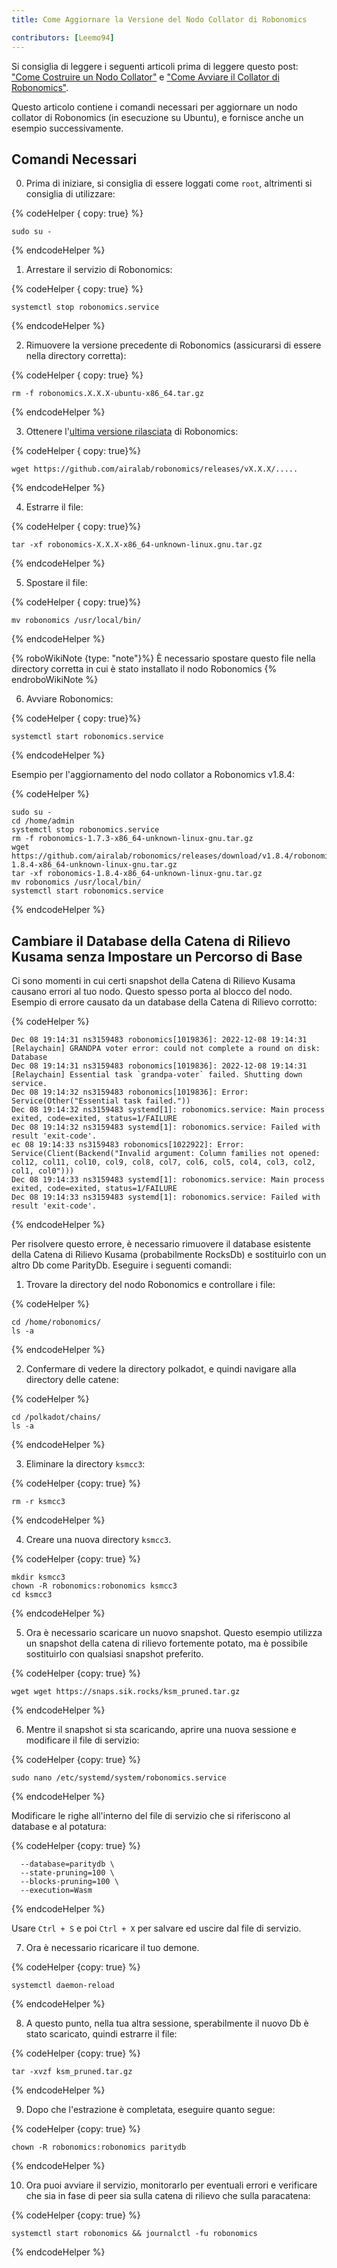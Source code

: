 ```yaml
---
title: Come Aggiornare la Versione del Nodo Collator di Robonomics

contributors: [Leemo94]
---
```


Si consiglia di leggere i seguenti articoli prima di leggere questo post: ["Come Costruire un Nodo Collator"](/docs/how-to-build-collator-node) e ["Come Avviare il Collator di Robonomics"](/docs/how-to-launch-the-robonomics-collator).

Questo articolo contiene i comandi necessari per aggiornare un nodo collator di Robonomics (in esecuzione su Ubuntu), e fornisce anche un esempio successivamente.

## **Comandi Necessari**

0. Prima di iniziare, si consiglia di essere loggati come `root`, altrimenti si consiglia di utilizzare:


{% codeHelper { copy: true} %}

```shell
sudo su -
```

{% endcodeHelper %}

1. Arrestare il servizio di Robonomics:

{% codeHelper { copy: true} %}

```shell
systemctl stop robonomics.service
```

{% endcodeHelper %}


2. Rimuovere la versione precedente di Robonomics (assicurarsi di essere nella directory corretta):

{% codeHelper { copy: true} %}

```shell
rm -f robonomics.X.X.X-ubuntu-x86_64.tar.gz
```

{% endcodeHelper %}

3. Ottenere l'[ultima versione rilasciata](https://github.com/airalab/robonomics/releases) di Robonomics:


{% codeHelper { copy: true}%}

```shell
wget https://github.com/airalab/robonomics/releases/vX.X.X/.....
```

{% endcodeHelper %}


4. Estrarre il file:

{% codeHelper { copy: true}%}

```shell
tar -xf robonomics-X.X.X-x86_64-unknown-linux.gnu.tar.gz
```

{% endcodeHelper %}


5. Spostare il file:

{% codeHelper { copy: true}%}

```shell
mv robonomics /usr/local/bin/
```

{% endcodeHelper %}

{% roboWikiNote {type: "note"}%} È necessario spostare questo file nella directory corretta in cui è stato installato il nodo Robonomics {% endroboWikiNote %}

6. Avviare Robonomics:

{% codeHelper { copy: true}%}

```shell
systemctl start robonomics.service
```

{% endcodeHelper %}

Esempio per l'aggiornamento del nodo collator a Robonomics v1.8.4:

{% codeHelper %}

```shell
sudo su -
cd /home/admin
systemctl stop robonomics.service
rm -f robonomics-1.7.3-x86_64-unknown-linux-gnu.tar.gz
wget https://github.com/airalab/robonomics/releases/download/v1.8.4/robonomics-1.8.4-x86_64-unknown-linux-gnu.tar.gz
tar -xf robonomics-1.8.4-x86_64-unknown-linux-gnu.tar.gz
mv robonomics /usr/local/bin/
systemctl start robonomics.service

```

{% endcodeHelper %}


## **Cambiare il Database della Catena di Rilievo Kusama senza Impostare un Percorso di Base**

Ci sono momenti in cui certi snapshot della Catena di Rilievo Kusama causano errori al tuo nodo. Questo spesso porta al blocco del nodo. Esempio di errore causato da un database della Catena di Rilievo corrotto:


{% codeHelper %}

```shell
Dec 08 19:14:31 ns3159483 robonomics[1019836]: 2022-12-08 19:14:31 [Relaychain] GRANDPA voter error: could not complete a round on disk: Database
Dec 08 19:14:31 ns3159483 robonomics[1019836]: 2022-12-08 19:14:31 [Relaychain] Essential task `grandpa-voter` failed. Shutting down service.
Dec 08 19:14:32 ns3159483 robonomics[1019836]: Error: Service(Other("Essential task failed."))
Dec 08 19:14:32 ns3159483 systemd[1]: robonomics.service: Main process exited, code=exited, status=1/FAILURE
Dec 08 19:14:32 ns3159483 systemd[1]: robonomics.service: Failed with result 'exit-code'.
ec 08 19:14:33 ns3159483 robonomics[1022922]: Error: Service(Client(Backend("Invalid argument: Column families not opened: col12, col11, col10, col9, col8, col7, col6, col5, col4, col3, col2, col1, col0")))
Dec 08 19:14:33 ns3159483 systemd[1]: robonomics.service: Main process exited, code=exited, status=1/FAILURE
Dec 08 19:14:33 ns3159483 systemd[1]: robonomics.service: Failed with result 'exit-code'.
```

{% endcodeHelper %}


Per risolvere questo errore, è necessario rimuovere il database esistente della Catena di Rilievo Kusama (probabilmente RocksDb) e sostituirlo con un altro Db come ParityDb. Eseguire i seguenti comandi:

1. Trovare la directory del nodo Robonomics e controllare i file:

{% codeHelper %}

```shell
cd /home/robonomics/
ls -a
```

{% endcodeHelper %}


2. Confermare di vedere la directory polkadot, e quindi navigare alla directory delle catene:


{% codeHelper %}

```shell
cd /polkadot/chains/
ls -a
```

{% endcodeHelper %}

3. Eliminare la directory `ksmcc3`:


{% codeHelper {copy: true} %}

```shell
rm -r ksmcc3
```

{% endcodeHelper %}


4. Creare una nuova directory `ksmcc3`.

{% codeHelper {copy: true} %}

```shell
mkdir ksmcc3
chown -R robonomics:robonomics ksmcc3
cd ksmcc3
```

{% endcodeHelper %}

5. Ora è necessario scaricare un nuovo snapshot. Questo esempio utilizza un snapshot della catena di rilievo fortemente potato, ma è possibile sostituirlo con qualsiasi snapshot preferito.


{% codeHelper {copy: true} %}

```shell
wget wget https://snaps.sik.rocks/ksm_pruned.tar.gz
```

{% endcodeHelper %}

6. Mentre il snapshot si sta scaricando, aprire una nuova sessione e modificare il file di servizio:

{% codeHelper {copy: true} %}

```shell
sudo nano /etc/systemd/system/robonomics.service
```

{% endcodeHelper %}

Modificare le righe all'interno del file di servizio che si riferiscono al database e al potatura:


{% codeHelper {copy: true} %}

```shell
  --database=paritydb \
  --state-pruning=100 \
  --blocks-pruning=100 \
  --execution=Wasm
```

{% endcodeHelper %}


Usare `Ctrl + S` e poi `Ctrl + X` per salvare ed uscire dal file di servizio.

7. Ora è necessario ricaricare il tuo demone.

{% codeHelper {copy: true} %}

```shell
systemctl daemon-reload
```

{% endcodeHelper %}


8. A questo punto, nella tua altra sessione, sperabilmente il nuovo Db è stato scaricato, quindi estrarre il file:

{% codeHelper {copy: true} %}

```shell
tar -xvzf ksm_pruned.tar.gz
```

{% endcodeHelper %}


9. Dopo che l'estrazione è completata, eseguire quanto segue:

{% codeHelper {copy: true} %}

```shell
chown -R robonomics:robonomics paritydb
```

{% endcodeHelper %}

10. Ora puoi avviare il servizio, monitorarlo per eventuali errori e verificare che sia in fase di peer sia sulla catena di rilievo che sulla paracatena:

{% codeHelper {copy: true} %}

```shell
systemctl start robonomics && journalctl -fu robonomics
```

{% endcodeHelper %}